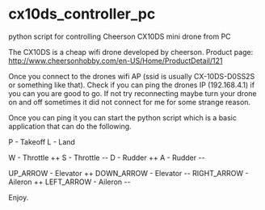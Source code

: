 # cx10ds_controller_pc
python script for controlling Cheerson CX10DS mini drone from PC

The CX10DS is a cheap wifi drone developed by cheerson. 
Product page: http://www.cheersonhobby.com/en-US/Home/ProductDetail/121

Once you connect to the drones wifi AP (ssid is usually CX-10DS-D0SS2S or something like that). 
Check if you can ping the drones IP (192.168.4.1) if you can you are good to go. 
If not try reconnecting maybe turn your drone on and off sometimes it did not connect for me for some strange reason.

Once you can ping it you can start the python script which is a basic application that can do the following.

P - Takeoff
L - Land

W - Throttle ++
S - Throttle --
D - Rudder ++
A - Rudder --

UP_ARROW - Elevator ++
DOWN_ARROW - Elevator -- 
RIGHT_ARROW - Aileron ++
LEFT_ARROW - Aileron --

Enjoy. 
 
